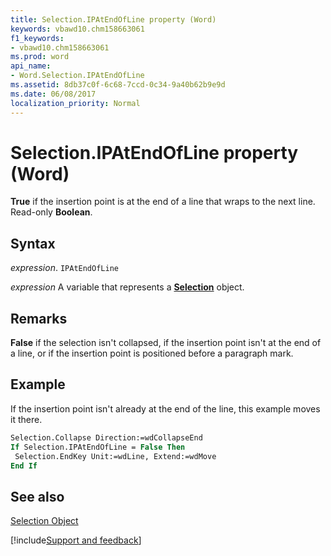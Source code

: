```yaml
---
title: Selection.IPAtEndOfLine property (Word)
keywords: vbawd10.chm158663061
f1_keywords:
- vbawd10.chm158663061
ms.prod: word
api_name:
- Word.Selection.IPAtEndOfLine
ms.assetid: 8db37c0f-6c68-7ccd-0c34-9a40b62b9e9d
ms.date: 06/08/2017
localization_priority: Normal
---
```



# Selection.IPAtEndOfLine property (Word)

 **True** if the insertion point is at the end of a line that wraps to the next line. Read-only **Boolean**.


## Syntax

_expression_. `IPAtEndOfLine`

_expression_ A variable that represents a **[Selection](Word.Selection.md)** object.


## Remarks

 **False** if the selection isn't collapsed, if the insertion point isn't at the end of a line, or if the insertion point is positioned before a paragraph mark.


## Example

If the insertion point isn't already at the end of the line, this example moves it there.


```vb
Selection.Collapse Direction:=wdCollapseEnd 
If Selection.IPAtEndOfLine = False Then 
 Selection.EndKey Unit:=wdLine, Extend:=wdMove 
End If
```


## See also


[Selection Object](Word.Selection.md)

[!include[Support and feedback](~/includes/feedback-boilerplate.md)]